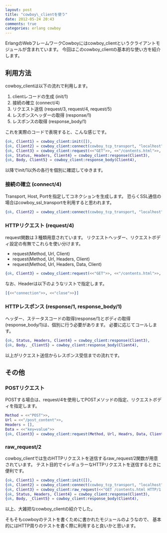 ```yaml
---
layout: post
title: "cowboy\_clientを使う"
date: 2012-05-24 20:43
comments: true
categories: erlang cowboy
---
```


ErlangのWebフレームワークCowboyにはcowboy\_clientというクライアントモジュールが含まれています。
今回はこのcowboy\_clientの基本的な使い方を紹介します。

## 利用方法

cowboy\_clientは以下の流れで利用します。

1. clientレコードの生成 (init/1)
2. 接続の確立 (connect/4)
3. リクエスト送信 (request/3, request/4, request/5)
4. レスポンスヘッダーの取得 (response/1)
5. レスポンスの取得 (response\_body/1)

これを実際のコードで表現すると、こんな感じです。

```erlang
{ok, Client1} = cowboy_client:init([]),
{ok, Client2} = cowboy_client:connect(cowboy_tcp_transport, "localhost", 8080, Client1),
{ok, Client3} = cowboy_client:request(<<"GET">>, <<"/contents.html">>, [], Client2),
{ok, Status, Headers, Client4} = cowboy_client:response(Client3),
{ok, Body, Client5} = cowboy_client:response_body(Client4),
```


以降でinit/1以外の各行を個別に確認してゆきます。

### 接続の確立 (connect/4)

Transport, Host, Portを指定してコネクションを生成します。
恐らくSSL通信の場合はcowboy_ssl_transportを利用すると思われます。
```erlang
{ok, Client2} = cowboy_client:connect(cowboy_tcp_transport, "localhost", 8080, Client1),
```

### HTTPリクエスト (request/4)

request関数は３種類用意されています。
リクエストヘッダー、リクエストボディ設定の有無でこれらを使い分けます。

 - request(Method, Url, Client)
 - request(Method, Url, Headers, Client)
 - request(Method, Url, Headers, Data, Client)

```erlang
{ok, Client3} = cowboy_client:request(<<"GET">>, <<"/contents.html">>, [], Client2),
```

なお、Headerは以下のようなリストで指定します。

```erlang
[{<<"connection">>, <<"close">>}]
```

### HTTPレスポンス (response/1, response\_body/1)

ヘッダー、ステータスコードの取得(response/1)とボディの取得(response\_body/1)は、個別に行う必要があります。
必要に応じてコールします。

```erlang
{ok, Status, Headers, Client4} = cowboy_client:response(Client3),
{ok, Body, _Client5} = cowboy_client:response_body(Client4),
```

以上がリクエスト送信からレスポンス受信までの流れです。

## その他

### POSTリクエスト

POSTする場合は、request/4を使用してPOSTメソッドの指定、リクエストボディを指定します。

```erlang
Method = <<"POST">>,
Url = <<"/post_content">>,
Headers = [],
Data = <<"key=value">>
{ok, Client3} = cowboy_client:request(Method, Url, Headrs, Data, Client2),
```

### raw\_request/2

cowboy_clientでは生のHTTPリクエストを送信するraw\_request/2関数が用意されています。
テスト目的でイレギュラーなHTTPリクエストを送信するときに便利です。

```erlang
{ok, Client1} = cowboy_client:init([]),
{ok, Client2} = cowboy_client:connect(cowboy_tcp_transport, "localhost", 8080, Client1),
{ok, Client3} = cowboy_client:raw_request(<<"GET /contents.html HTTP/1.1\r\nHost: localhost\r\n\r\n">>, Client2),
{ok, Status, Headers, Client4} = cowboy_client:response(Client3),
{ok, Body, _Client5} = cowboy_client:response_body(Client4),
```


以上、大雑把なcowboy\_clientの紹介でした。

そもそもcowboyのテストを書くために書かれたモジュールのようなので、
基本的にはHTTP周りのテストを書く際に利用すると良いかと思います。
